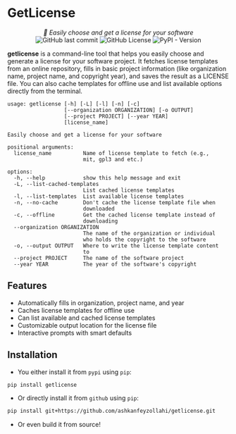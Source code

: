 # GetLicense

<p align="center"><em>📖 Easily choose and get a license for your software</em>
    <br>
    <img alt="GitHub last commit" src="https://img.shields.io/github/last-commit/ashkanfeyzollahi/getlicense">
    <img alt="GitHub License" src="https://img.shields.io/github/license/ashkanfeyzollahi/getlicense">
    <img alt="PyPI - Version" src="https://img.shields.io/pypi/v/getlicense">
</p>

**getlicense** is a command-line tool that helps you easily choose and generate a license for your software project. It fetches license templates from an online repository, fills in basic project information (like organization name, project name, and copyright year), and saves the result as a LICENSE file. You can also cache templates for offline use and list available options directly from the terminal.

```
usage: getlicense [-h] [-L] [-l] [-n] [-c]
                  [--organization ORGANIZATION] [-o OUTPUT]
                  [--project PROJECT] [--year YEAR]
                  [license_name]

Easily choose and get a license for your software

positional arguments:
  license_name          Name of license template to fetch (e.g.,
                        mit, gpl3 and etc.)

options:
  -h, --help            show this help message and exit
  -L, --list-cached-templates
                        List cached license templates
  -l, --list-templates  List available license templates
  -n, --no-cache        Don't cache the license template file when
                        downloaded
  -c, --offline         Get the cached license template instead of
                        downloading
  --organization ORGANIZATION
                        The name of the organization or individual
                        who holds the copyright to the software
  -o, --output OUTPUT   Where to write the license template content
                        to
  --project PROJECT     The name of the software project
  --year YEAR           The year of the software's copyright
```

## Features

* Automatically fills in organization, project name, and year
* Caches license templates for offline use
* Can list available and cached license templates
* Customizable output location for the license file
* Interactive prompts with smart defaults

## Installation

- You either install it from `pypi` using `pip`:

```bash
pip install getlicense
```

- Or directly install it from `github` using `pip`:

```bash
pip install git+https://github.com/ashkanfeyzollahi/getlicense.git
```

- Or even build it from source!
